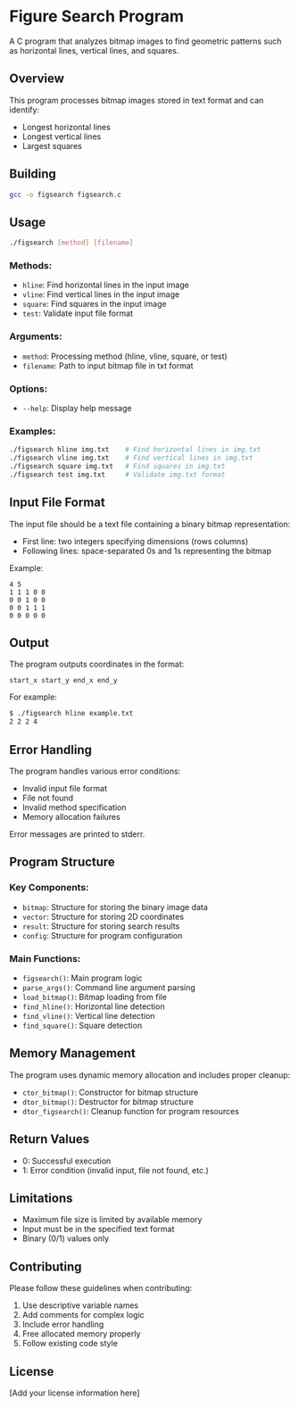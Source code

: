 # Figure Search Program

A C program that analyzes bitmap images to find geometric patterns such as horizontal lines, vertical lines, and squares.

## Overview

This program processes bitmap images stored in text format and can identify:
- Longest horizontal lines
- Longest vertical lines
- Largest squares

## Building

```bash
gcc -o figsearch figsearch.c
```

## Usage

```bash
./figsearch [method] [filename]
```

### Methods:
- `hline`: Find horizontal lines in the input image
- `vline`: Find vertical lines in the input image
- `square`: Find squares in the input image
- `test`: Validate input file format

### Arguments:
- `method`: Processing method (hline, vline, square, or test)
- `filename`: Path to input bitmap file in txt format

### Options:
- `--help`: Display help message

### Examples:
```bash
./figsearch hline img.txt    # Find horizontal lines in img.txt
./figsearch vline img.txt    # Find vertical lines in img.txt
./figsearch square img.txt   # Find squares in img.txt
./figsearch test img.txt     # Validate img.txt format
```

## Input File Format

The input file should be a text file containing a binary bitmap representation:
- First line: two integers specifying dimensions (rows columns)
- Following lines: space-separated 0s and 1s representing the bitmap

Example:
```
4 5
1 1 1 0 0
0 0 1 0 0
0 0 1 1 1
0 0 0 0 0
```

## Output

The program outputs coordinates in the format:
```
start_x start_y end_x end_y
```

For example:
```bash
$ ./figsearch hline example.txt
2 2 2 4
```

## Error Handling

The program handles various error conditions:
- Invalid input file format
- File not found
- Invalid method specification
- Memory allocation failures

Error messages are printed to stderr.

## Program Structure

### Key Components:

- `bitmap`: Structure for storing the binary image data
- `vector`: Structure for storing 2D coordinates
- `result`: Structure for storing search results
- `config`: Structure for program configuration

### Main Functions:

- `figsearch()`: Main program logic
- `parse_args()`: Command line argument parsing
- `load_bitmap()`: Bitmap loading from file
- `find_hline()`: Horizontal line detection
- `find_vline()`: Vertical line detection
- `find_square()`: Square detection

## Memory Management

The program uses dynamic memory allocation and includes proper cleanup:
- `ctor_bitmap()`: Constructor for bitmap structure
- `dtor_bitmap()`: Destructor for bitmap structure
- `dtor_figsearch()`: Cleanup function for program resources

## Return Values

- 0: Successful execution
- 1: Error condition (invalid input, file not found, etc.)

## Limitations

- Maximum file size is limited by available memory
- Input must be in the specified text format
- Binary (0/1) values only

## Contributing

Please follow these guidelines when contributing:
1. Use descriptive variable names
2. Add comments for complex logic
3. Include error handling
4. Free allocated memory properly
5. Follow existing code style

## License

[Add your license information here]